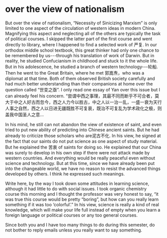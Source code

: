 # over the view of nationalism

But over the view of nationalism, “Necessity of Sinicizing Marxism” is only limited to one aspect of the circulation of western ideas in modern China. Magnifying this aspect and neglecting all of the others are typically the task of political courses. I skipped the latter part of the first course and went directly to library, where I happened to find a selected work of 严复. In our orthodox middle school textbook, this great thinker had only one chance to be remembered by us---through his translation of work of Darwin. But in reality, he studied Confucianism in childhood and stuck to it the whole life. But in his adolescence, he studied a branch of western technology---轮船. Then he went to the Great Britain, where he met 郭嵩焘，who was a diplomat at that time. Both of them observed British society carefully and had much better understanding than their companions at home over the question called “世变之亟”. I only read one essay of Yan over this issue but I can already feel his concern. “尝谓中西之事理，其最不同而断乎不可合者，莫大于中之人好古而忽今，西之人力今以胜古，中之人以一治一乱，一盛一衰为天行人事之自然，西之人以日进无疆既胜不可复衰，既治不可复乱为学术政化之极，则盖我中国圣人之意…

In his mind, he still can not abandon the view of existence of saint, and even tried to put new ability of predicting into Chinese ancient saints. But he had already to criticize those scholars who are泥古不化. In his view, he signed at the fact that our saints do not put science as one aspect of study material. But he explained the 苦衷 of saints for doing so. He explained that our China was surely to develop in his own step if there were not attack made by western countries. And everything would be really peaceful even without science and technology. But at this time, since we have already been put into the changeable world, we have no reason to resist the advanced things developed by others. I think he expressed such meanings.

Write here, by the way I took down some attitudes in learning science, although it had little to do with social issues. I took organic chemistry course this morning and I thought the professor was very honest to say, “it was true this course would be pretty “boring”, but how can you really learn something if it was too ‘colorful’.” In his view, science is really a kind of real knowledge, which will make your life full instead of empty when you learn a foreign language or political courses or any too general courses.

Since both you and I have too many things to do during this semester, do not bother to reply emails unless you really want to say something. 
